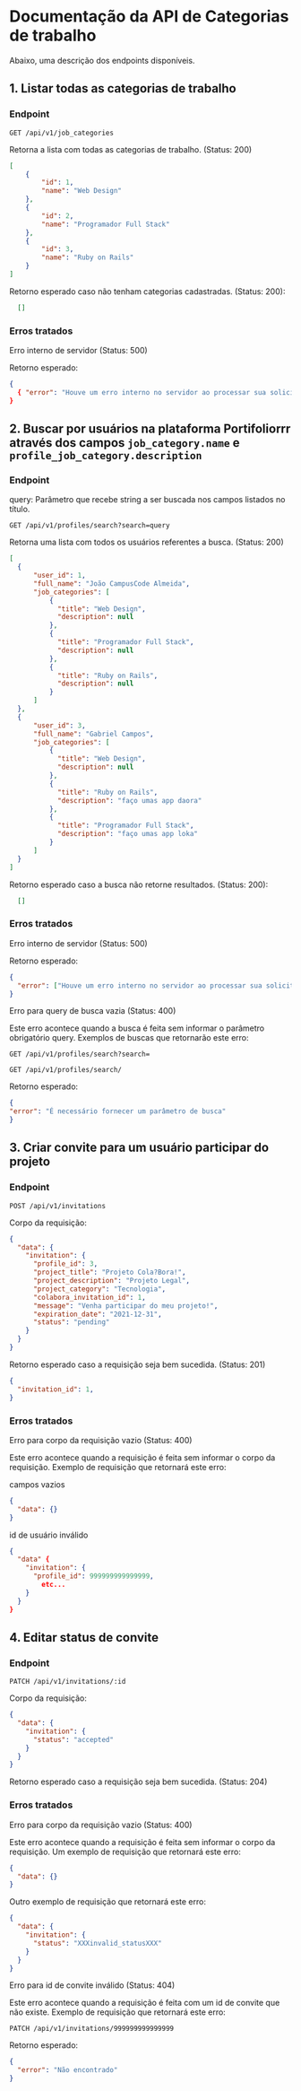 # Documentação da API de Categorias de trabalho

Abaixo, uma descrição dos endpoints disponíveis.


## 1. Listar todas as categorias de trabalho

### Endpoint

```shell
GET /api/v1/job_categories
```

Retorna a lista com todas as categorias de trabalho. (Status: 200)

```json
[
    {
        "id": 1,
        "name": "Web Design"
    },
    {
        "id": 2,
        "name": "Programador Full Stack"
    },
    {
        "id": 3,
        "name": "Ruby on Rails"
    }
]
```

Retorno esperado caso não tenham categorias cadastradas. (Status: 200):

```json
  []
```

### Erros tratados

Erro interno de servidor (Status: 500)

Retorno esperado:

```json
{
  { "error": "Houve um erro interno no servidor ao processar sua solicitação." }
}
```

## 2. Buscar por usuários na plataforma Portifoliorrr através dos campos `job_category.name` e `profile_job_category.description`

### Endpoint

query: Parâmetro que recebe string a ser buscada nos campos listados no título.

```shell
GET /api/v1/profiles/search?search=query
```

Retorna uma lista com todos os usuários referentes a busca. (Status: 200)

```json
[
  {
      "user_id": 1,
      "full_name": "João CampusCode Almeida",
      "job_categories": [
          {
            "title": "Web Design",
            "description": null
          },
          {
            "title": "Programador Full Stack",
            "description": null
          },
          {
            "title": "Ruby on Rails",
            "description": null
          }
      ]
  },
  {
      "user_id": 3,
      "full_name": "Gabriel Campos",
      "job_categories": [
          {
            "title": "Web Design",
            "description": null
          },
          {
            "title": "Ruby on Rails",
            "description": "faço umas app daora"
          },
          {
            "title": "Programador Full Stack",
            "description": "faço umas app loka"
          }
      ]
  }
]
```

Retorno esperado caso a busca não retorne resultados. (Status: 200):

```json
  []
```

### Erros tratados

Erro interno de servidor (Status: 500)

Retorno esperado:

```json
{
  "error": ["Houve um erro interno no servidor ao processar sua solicitação."]
}
```

Erro para query de busca vazia (Status: 400)

Este erro acontece quando a busca é feita sem informar o parâmetro obrigatório query. Exemplos de buscas que retornarão este erro:

```shell
GET /api/v1/profiles/search?search=

GET /api/v1/profiles/search/
```

Retorno esperado:

```json
{
"error": "É necessário fornecer um parâmetro de busca"
}
```

## 3. Criar convite para um usuário participar do projeto

### Endpoint

```shell
POST /api/v1/invitations
```

Corpo da requisição:

```json
{
  "data": {
    "invitation": {
      "profile_id": 3,
      "project_title": "Projeto Cola?Bora!",
      "project_description": "Projeto Legal",
      "project_category": "Tecnologia",
      "colabora_invitation_id": 1,
      "message": "Venha participar do meu projeto!",
      "expiration_date": "2021-12-31",
      "status": "pending"
    }
  }
}
```

Retorno esperado caso a requisição seja bem sucedida. (Status: 201)

```json
{
  "invitation_id": 1,
}
```

### Erros tratados

Erro para corpo da requisição vazio (Status: 400)

Este erro acontece quando a requisição é feita sem informar o corpo da requisição. Exemplo de requisição que retornará este erro:

campos vazios

```json
{
  "data": {}
}
```
id de usuário inválido

```json
{
  "data" {
    "invitation": {
      "profile_id": 999999999999999,
        etc...
    }
  }
}
```

## 4. Editar status de convite

### Endpoint

```shell
PATCH /api/v1/invitations/:id
```

Corpo da requisição:

```json
{
  "data": {
    "invitation": {
      "status": "accepted"
    }
  }
}
```

Retorno esperado caso a requisição seja bem sucedida. (Status: 204)


### Erros tratados

Erro para corpo da requisição vazio (Status: 400)

Este erro acontece quando a requisição é feita sem informar o corpo da requisição. Um exemplo de requisição que retornará este erro:

```json
{
  "data": {}
}
```

Outro exemplo de requisição que retornará este erro:

```json
{
  "data": {
    "invitation": {
      "status": "XXXinvalid_statusXXX"
    }
  }
}
```

Erro para id de convite inválido (Status: 404)

Este erro acontece quando a requisição é feita com um id de convite que não existe. Exemplo de requisição que retornará este erro:

```shell
PATCH /api/v1/invitations/999999999999999
```

Retorno esperado:

```json
{
  "error": "Não encontrado"
}
```